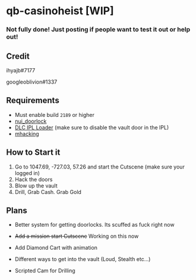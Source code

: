 # qb-casinoheist [WIP]

### **Not fully done! Just posting if people want to test it out or help out!**

## Credit

ihyajb#7177

googleoblivion#1337

 ## Requirements
 
* Must enable build `2189` or higher
 * [nui_doorlock](https://github.com/BerkieBb/nui_doorlock)
 * [DLC IPL Loader](https://forum.cfx.re/t/cayo-perico-casino-dlc-ipl-loader/2099391) (make sure to disable the vault door in the IPL)
 * [mhacking](https://forum.cfx.re/t/release-simple-hacking-minigame/62095)

 ## How to Start it
 1. Go to 1047.69, -727.03, 57.26 and start the Cutscene (make sure your logged in)
 2. Hack the doors
 3. Blow up the vault
 4. Drill, Grab Cash. Grab Gold

## Plans

* Better system for getting doorlocks. Its scuffed as fuck right now

* ~~Add a mission start Cutscene~~ Working on this now

* Add Diamond Cart with animation

* Different ways to get into the vault (Loud, Stealth etc...)

* Scripted Cam for Drilling
